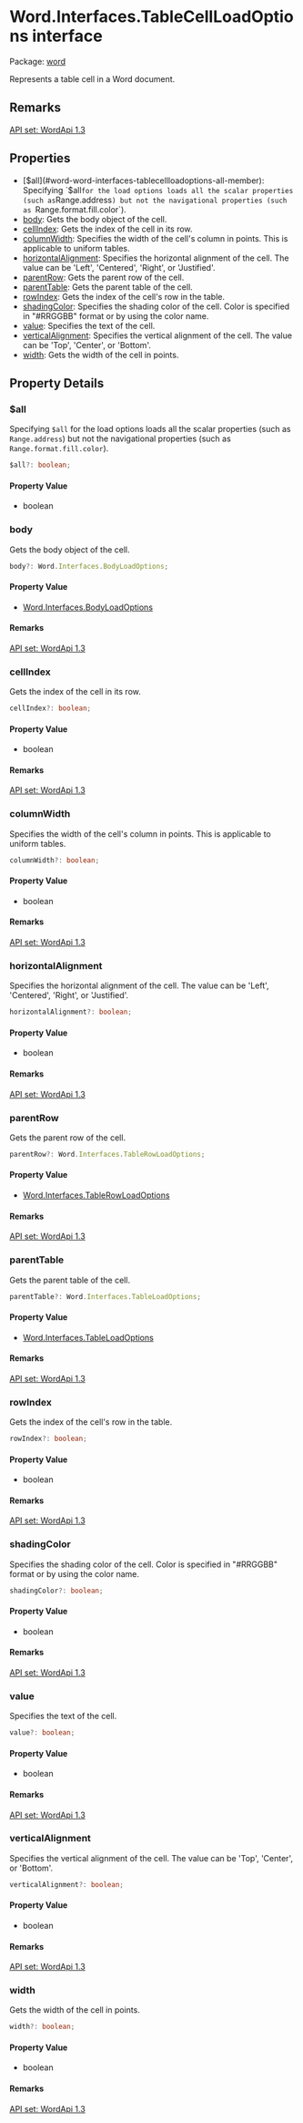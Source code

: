 # Word.Interfaces.TableCellLoadOptions interface

Package: [word](/en-us/javascript/api/word)

Represents a table cell in a Word document.

## Remarks

[API set: WordApi 1.3](/en-us/javascript/api/requirement-sets/word/word-api-requirement-sets)

## Properties

- [$all](#word-word-interfaces-tablecellloadoptions-all-member): Specifying `$all` for the load options loads all the scalar properties (such as `Range.address`) but not the navigational properties (such as `Range.format.fill.color`).
- [body](#word-word-interfaces-tablecellloadoptions-body-member): Gets the body object of the cell.
- [cellIndex](#word-word-interfaces-tablecellloadoptions-cellindex-member): Gets the index of the cell in its row.
- [columnWidth](#word-word-interfaces-tablecellloadoptions-columnwidth-member): Specifies the width of the cell's column in points. This is applicable to uniform tables.
- [horizontalAlignment](#word-word-interfaces-tablecellloadoptions-horizontalalignment-member): Specifies the horizontal alignment of the cell. The value can be 'Left', 'Centered', 'Right', or 'Justified'.
- [parentRow](#word-word-interfaces-tablecellloadoptions-parentrow-member): Gets the parent row of the cell.
- [parentTable](#word-word-interfaces-tablecellloadoptions-parenttable-member): Gets the parent table of the cell.
- [rowIndex](#word-word-interfaces-tablecellloadoptions-rowindex-member): Gets the index of the cell's row in the table.
- [shadingColor](#word-word-interfaces-tablecellloadoptions-shadingcolor-member): Specifies the shading color of the cell. Color is specified in "#RRGGBB" format or by using the color name.
- [value](#word-word-interfaces-tablecellloadoptions-value-member): Specifies the text of the cell.
- [verticalAlignment](#word-word-interfaces-tablecellloadoptions-verticalalignment-member): Specifies the vertical alignment of the cell. The value can be 'Top', 'Center', or 'Bottom'.
- [width](#word-word-interfaces-tablecellloadoptions-width-member): Gets the width of the cell in points.

## Property Details

<a id="word-word-interfaces-tablecellloadoptions-all-member"></a>
### $all

Specifying `$all` for the load options loads all the scalar properties (such as `Range.address`) but not the navigational properties (such as `Range.format.fill.color`).

```typescript
$all?: boolean;
```

#### Property Value
- boolean

<a id="word-word-interfaces-tablecellloadoptions-body-member"></a>
### body

Gets the body object of the cell.

```typescript
body?: Word.Interfaces.BodyLoadOptions;
```

#### Property Value
- [Word.Interfaces.BodyLoadOptions](/en-us/javascript/api/word/word.interfaces.bodyloadoptions)

#### Remarks
[API set: WordApi 1.3](/en-us/javascript/api/requirement-sets/word/word-api-requirement-sets)

<a id="word-word-interfaces-tablecellloadoptions-cellindex-member"></a>
### cellIndex

Gets the index of the cell in its row.

```typescript
cellIndex?: boolean;
```

#### Property Value
- boolean

#### Remarks
[API set: WordApi 1.3](/en-us/javascript/api/requirement-sets/word/word-api-requirement-sets)

<a id="word-word-interfaces-tablecellloadoptions-columnwidth-member"></a>
### columnWidth

Specifies the width of the cell's column in points. This is applicable to uniform tables.

```typescript
columnWidth?: boolean;
```

#### Property Value
- boolean

#### Remarks
[API set: WordApi 1.3](/en-us/javascript/api/requirement-sets/word/word-api-requirement-sets)

<a id="word-word-interfaces-tablecellloadoptions-horizontalalignment-member"></a>
### horizontalAlignment

Specifies the horizontal alignment of the cell. The value can be 'Left', 'Centered', 'Right', or 'Justified'.

```typescript
horizontalAlignment?: boolean;
```

#### Property Value
- boolean

#### Remarks
[API set: WordApi 1.3](/en-us/javascript/api/requirement-sets/word/word-api-requirement-sets)

<a id="word-word-interfaces-tablecellloadoptions-parentrow-member"></a>
### parentRow

Gets the parent row of the cell.

```typescript
parentRow?: Word.Interfaces.TableRowLoadOptions;
```

#### Property Value
- [Word.Interfaces.TableRowLoadOptions](/en-us/javascript/api/word/word.interfaces.tablerowloadoptions)

#### Remarks
[API set: WordApi 1.3](/en-us/javascript/api/requirement-sets/word/word-api-requirement-sets)

<a id="word-word-interfaces-tablecellloadoptions-parenttable-member"></a>
### parentTable

Gets the parent table of the cell.

```typescript
parentTable?: Word.Interfaces.TableLoadOptions;
```

#### Property Value
- [Word.Interfaces.TableLoadOptions](/en-us/javascript/api/word/word.interfaces.tableloadoptions)

#### Remarks
[API set: WordApi 1.3](/en-us/javascript/api/requirement-sets/word/word-api-requirement-sets)

<a id="word-word-interfaces-tablecellloadoptions-rowindex-member"></a>
### rowIndex

Gets the index of the cell's row in the table.

```typescript
rowIndex?: boolean;
```

#### Property Value
- boolean

#### Remarks
[API set: WordApi 1.3](/en-us/javascript/api/requirement-sets/word/word-api-requirement-sets)

<a id="word-word-interfaces-tablecellloadoptions-shadingcolor-member"></a>
### shadingColor

Specifies the shading color of the cell. Color is specified in "#RRGGBB" format or by using the color name.

```typescript
shadingColor?: boolean;
```

#### Property Value
- boolean

#### Remarks
[API set: WordApi 1.3](/en-us/javascript/api/requirement-sets/word/word-api-requirement-sets)

<a id="word-word-interfaces-tablecellloadoptions-value-member"></a>
### value

Specifies the text of the cell.

```typescript
value?: boolean;
```

#### Property Value
- boolean

#### Remarks
[API set: WordApi 1.3](/en-us/javascript/api/requirement-sets/word/word-api-requirement-sets)

<a id="word-word-interfaces-tablecellloadoptions-verticalalignment-member"></a>
### verticalAlignment

Specifies the vertical alignment of the cell. The value can be 'Top', 'Center', or 'Bottom'.

```typescript
verticalAlignment?: boolean;
```

#### Property Value
- boolean

#### Remarks
[API set: WordApi 1.3](/en-us/javascript/api/requirement-sets/word/word-api-requirement-sets)

<a id="word-word-interfaces-tablecellloadoptions-width-member"></a>
### width

Gets the width of the cell in points.

```typescript
width?: boolean;
```

#### Property Value
- boolean

#### Remarks
[API set: WordApi 1.3](/en-us/javascript/api/requirement-sets/word/word-api-requirement-sets)